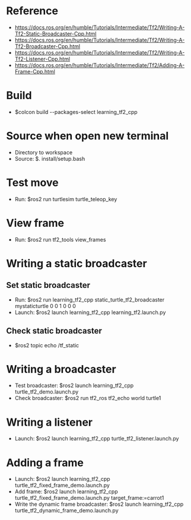 # Reference
- https://docs.ros.org/en/humble/Tutorials/Intermediate/Tf2/Writing-A-Tf2-Static-Broadcaster-Cpp.html
- https://docs.ros.org/en/humble/Tutorials/Intermediate/Tf2/Writing-A-Tf2-Broadcaster-Cpp.html
- https://docs.ros.org/en/humble/Tutorials/Intermediate/Tf2/Writing-A-Tf2-Listener-Cpp.html
- https://docs.ros.org/en/humble/Tutorials/Intermediate/Tf2/Adding-A-Frame-Cpp.html

# Build
- $colcon build --packages-select learning_tf2_cpp

# Source when open new terminal
- Directory to workspace
- Source: $. install/setup.bash

# Test move
- Run: $ros2 run turtlesim turtle_teleop_key

# View frame
- Run: $ros2 run tf2_tools view_frames

# Writing a static broadcaster
## Set static broadcaster
- Run: $ros2 run learning_tf2_cpp static_turtle_tf2_broadcaster mystaticturtle 0 0 1 0 0 0
- Launch: $ros2 launch learning_tf2_cpp learning_tf2.launch.py
## Check static broadcaster
- $ros2 topic echo /tf_static

# Writing a broadcaster
- Test broadcaster: $ros2 launch learning_tf2_cpp turtle_tf2_demo.launch.py
- Check broadcaster: $ros2 run tf2_ros tf2_echo world turtle1

# Writing a listener
- Launch: $ros2 launch learning_tf2_cpp turtle_tf2_listener.launch.py

# Adding a frame
- Launch: $ros2 launch learning_tf2_cpp turtle_tf2_fixed_frame_demo.launch.py
- Add frame: $ros2 launch learning_tf2_cpp turtle_tf2_fixed_frame_demo.launch.py target_frame:=carrot1
- Write the dynamic frame broadcaster: $ros2 launch learning_tf2_cpp turtle_tf2_dynamic_frame_demo.launch.py